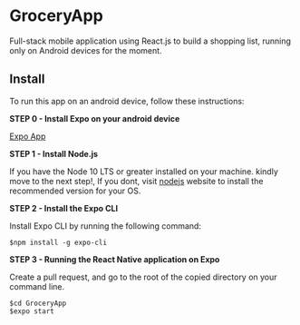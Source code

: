 # GroceryApp
 Full-stack mobile application using React.js to build a shopping list, running only on Android devices for the moment.

## Install

To run this app on an android device, follow these instructions:

**STEP 0 - Install Expo on your android device**

[Expo App](https://play.google.com/store/apps/details?id=host.exp.exponent&hl=en_US)

**STEP 1 - Install Node.js**

If you have the Node 10 LTS or greater installed on your machine. kindly move to the next step!, If you dont, visit [nodejs](https://nodejs.org/en/) website to install the recommended version for your OS.

**STEP 2 - Install the Expo CLI**

Install Expo CLI by running the following command:

`$npm install -g expo-cli`

**STEP 3 - Running the React Native application on Expo**

Create a pull request, and go to the root of the copied directory on your command line. 

```
$cd GroceryApp
$expo start
```
